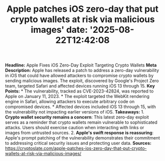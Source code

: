 ﻿---
title: "Apple patches iOS zero-day that put crypto wallets at risk via malicious images'
date: '2025-08-22T12:42:08"
category: "Markets"
summary: ""
slug: "apple patches ios zeroday that put crypto wallets at risk vi"
source_urls:
  - "https://cryptoslate.com/apple-patches-ios-zero-day-that-put-crypto-wallets-at-risk-via-malicious-images/"
seo:
  title: "Apple patches iOS zero-day that put crypto wallets at risk via malicious images | Hash n Hedge'
  description: '"
  keywords: ["news", "markets", "brief"]
---
**Headline:** Apple Fixes iOS Zero-Day Exploit Targeting Crypto Wallets  **Meta Description:** Apple has released a patch to address a zero-day vulnerability in iOS that could have allowed attackers to compromise crypto wallets by sending malicious images. The exploit, discovered by Google's Project Zero team, targeted Safari and affected devices running iOS 13 through 15.  **Key Points:**  * The vulnerability, tracked as CVE-2023-42824, was reported to Apple on January 11, 2023. * The exploit targeted the WebKit rendering engine in Safari, allowing attackers to execute arbitrary code on compromised devices. * Affected devices included iOS 13 through 15, with the vulnerability not impacting earlier versions of iOS.  **Takeaways:**  1. **Crypto wallet security remains a concern**: This latest zero-day exploit serves as a reminder that crypto wallets remain vulnerable to sophisticated attacks. Users should exercise caution when interacting with links or images from untrusted sources. 2. **Apple's swift response is reassuring**: Apple's prompt patching of the vulnerability demonstrates their commitment to addressing critical security issues and protecting user data.  **Sources:**  https://cryptoslate.com/apple-patches-ios-zero-day-that-put-crypto-wallets-at-risk-via-malicious-images/ 
